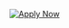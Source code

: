 [![Apply Now](https://user-images.githubusercontent.com/327432/63690367-1d1fc300-c815-11e9-885d-b297be91dc52.png)](https://www.nosto.com/join-us/)